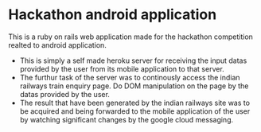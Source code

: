 # Hackathon android application

This is a ruby on rails web application made for the hackathon competition realted to android application.

* This is simply a self made heroku server for receiving the input datas provided by the user from its mobile application to that server.
* The furthur task of the server was to continously access the indian railways train enquiry page. Do DOM manipulation on the page by the datas provided by the user.
* The result that have been generated by the indian railways site was to be acquired and being forwarded to the mobile application of the user by watching significant changes by the google cloud messaging.
